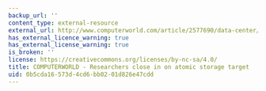 ```yaml
---
backup_url: ''
content_type: external-resource
external_url: http://www.computerworld.com/article/2577690/data-center/researchers-close-in-on-atomic-storage-target.html
has_external_licence_warning: true
has_external_license_warning: true
is_broken: ''
license: https://creativecommons.org/licenses/by-nc-sa/4.0/
title: COMPUTERWORLD - Researchers close in on atomic storage target
uid: 0b5cda16-573d-4cd6-bb02-01d826e47cdd
---
```

